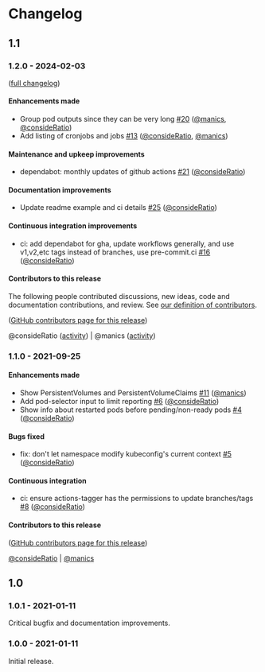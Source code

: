 # Changelog

## 1.1

### 1.2.0 - 2024-02-03

([full changelog](https://github.com/jupyterhub/action-k8s-namespace-report/compare/v1.1.0...v1.2.0))

#### Enhancements made

- Group pod outputs since they can be very long [#20](https://github.com/jupyterhub/action-k8s-namespace-report/pull/20) ([@manics](https://github.com/manics), [@consideRatio](https://github.com/consideRatio))
- Add listing of cronjobs and jobs [#13](https://github.com/jupyterhub/action-k8s-namespace-report/pull/13) ([@consideRatio](https://github.com/consideRatio), [@manics](https://github.com/manics))

#### Maintenance and upkeep improvements

- dependabot: monthly updates of github actions [#21](https://github.com/jupyterhub/action-k8s-namespace-report/pull/21) ([@consideRatio](https://github.com/consideRatio))

#### Documentation improvements

- Update readme example and ci details [#25](https://github.com/jupyterhub/action-k8s-namespace-report/pull/25) ([@consideRatio](https://github.com/consideRatio))

#### Continuous integration improvements

- ci: add dependabot for gha, update workflows generally, and use v1,v2,etc tags instead of branches, use pre-commit.ci [#16](https://github.com/jupyterhub/action-k8s-namespace-report/pull/16) ([@consideRatio](https://github.com/consideRatio))

#### Contributors to this release

The following people contributed discussions, new ideas, code and documentation contributions, and review.
See [our definition of contributors](https://github-activity.readthedocs.io/en/latest/#how-does-this-tool-define-contributions-in-the-reports).

([GitHub contributors page for this release](https://github.com/jupyterhub/action-k8s-namespace-report/graphs/contributors?from=2021-09-25&to=2024-02-03&type=c))

@consideRatio ([activity](https://github.com/search?q=repo%3Ajupyterhub%2Faction-k8s-namespace-report+involves%3AconsideRatio+updated%3A2021-09-25..2024-02-03&type=Issues)) | @manics ([activity](https://github.com/search?q=repo%3Ajupyterhub%2Faction-k8s-namespace-report+involves%3Amanics+updated%3A2021-09-25..2024-02-03&type=Issues))

### 1.1.0 - 2021-09-25

#### Enhancements made

- Show PersistentVolumes and PersistentVolumeClaims [#11](https://github.com/jupyterhub/action-k8s-namespace-report/pull/11) ([@manics](https://github.com/manics))
- Add pod-selector input to limit reporting [#6](https://github.com/jupyterhub/action-k8s-namespace-report/pull/6) ([@consideRatio](https://github.com/consideRatio))
- Show info about restarted pods before pending/non-ready pods [#4](https://github.com/jupyterhub/action-k8s-namespace-report/pull/4) ([@consideRatio](https://github.com/consideRatio))

#### Bugs fixed

- fix: don't let namespace modify kubeconfig's current context [#5](https://github.com/jupyterhub/action-k8s-namespace-report/pull/5) ([@consideRatio](https://github.com/consideRatio))

#### Continuous integration

- ci: ensure actions-tagger has the permissions to update branches/tags [#8](https://github.com/jupyterhub/action-k8s-namespace-report/pull/8) ([@consideRatio](https://github.com/consideRatio))

#### Contributors to this release

([GitHub contributors page for this release](https://github.com/jupyterhub/action-k8s-namespace-report/graphs/contributors?from=2021-01-11&to=2021-09-25&type=c))

[@consideRatio](https://github.com/search?q=repo%3Ajupyterhub%2Faction-k8s-namespace-report+involves%3AconsideRatio+updated%3A2021-01-11..2021-09-25&type=Issues) | [@manics](https://github.com/search?q=repo%3Ajupyterhub%2Faction-k8s-namespace-report+involves%3Amanics+updated%3A2021-01-11..2021-09-25&type=Issues)

## 1.0

### 1.0.1 - 2021-01-11

Critical bugfix and documentation improvements.

### 1.0.0 - 2021-01-11

Initial release.
